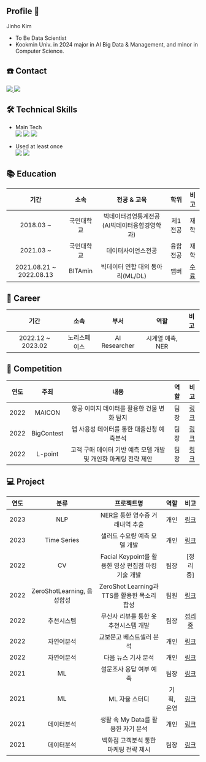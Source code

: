 ## Profile 👋
Jinho Kim
* To Be Data Scientist
* Kookmin Univ. in 2024 major in AI Big Data & Management, and minor in Computer Science.


## ☎️ Contact
<a href="https://jh-datahouse.tistory.com/">
    <img 
        src="http://img.shields.io/badge/-Tistory-97979A?style=flat&logo=Tistory&link=https://jh-datahouse.tistory.com//&logoColor=white">
    
 <img src="https://img.shields.io/badge/jinho5913@naver.com-03C75A?style=flat&logo=Naver&logoColor=white"/>

</a>


## 🛠 Technical Skills
 * Main Tech  
<img src="https://img.shields.io/badge/Python-3776AB?style=flat&logo=Python&logoColor=white"/> <img src="https://img.shields.io/badge/PyTorch-EE4C2C?style=flat&logo=PyTorch&logoColor=white"/> <img src="https://img.shields.io/badge/Jupyter-F37626?style=flat&logo=Jupyter&logoColor=white"/> 

 * Used at least once  
<img src="https://img.shields.io/badge/SQL-4479A1?style=flat&logo=MySQL&logoColor=white"/> <img src="https://img.shields.io/badge/TensorFlow-FF6F00?style=flat&logo=TensorFlow&logoColor=white"/> 

    
## 📚 Education

| 기간 | 소속 | 전공 & 교육 | 학위 | 비고 |
| :------: | :------: | :------: | :------: | :------: |
| 2018.03 ~ | 국민대학교  | 빅데이터경영통계전공(AI빅데이터융합경영학과) | 제1전공 | 재학 |
| 2021.03 ~ | 국민대학교 | 데이터사이언스전공 | 융합전공 | 재학 |
| 2021.08.21 ~ 2022.08.13 | BITAmin | 빅데이터 연합 대외 동아리(ML/DL) | 맴버 | [수료](https://github.com/jinho5913/jinho5913/blob/main/%E1%84%8B%E1%85%A7%E1%86%AB%E1%84%92%E1%85%A1%E1%86%B8%E1%84%83%E1%85%A9%E1%86%BC%E1%84%8B%E1%85%A1%E1%84%85%E1%85%B5%20%E1%84%87%E1%85%B5%E1%84%90%E1%85%A1%E1%84%86%E1%85%B5%E1%86%AB%20%E1%84%89%E1%85%AE%E1%84%85%E1%85%AD%E1%84%8C%E1%85%B3%E1%86%BC.jpeg) |

## 📔 Career

| 기간 | 소속 | 부서 | 역할 | 비고 |
| :------: | :------: | :------: | :------: | :------: |
| 2022.12 ~ 2023.02 | 노리스페이스 | AI Researcher | 시계열 예측, NER |  |
    
 
## 🏅 Competition
| 연도 | 주최 | 내용 | 역할 | 비고 |
| :------: | :------: | :------: | :------: | :------: |
| 2022 | MAICON | 항공 이미지 데이터를 활용한 건물 변화 탐지 | 팀장 | [링크](https://github.com/jinho5913/CV_Detecting-buildings-using-aircraft-image-data-data) |
| 2022 | BigContest | 앱 사용성 데이터를 통한 대출신청 예측분석 | 팀장 | [링크](https://github.com/jinho5913/ML_Prediction-Analysis-of-Loan-Application) |
| 2022 | L-point | 고객 구매 데이터 기반 예측 모델 개발 및 개인화 마케팅 전략 제안 | 팀장 | [링크](https://github.com/jinho5913/ML_Developing-a-Purchase-Forecast-model) |



## 💻  Project

| 연도 | 분류 | 프로젝트명 | 역할 | 비고 |
| :------: | :------: | :------: | :------: | :------: |
| 2023 | NLP | NER을 통한 영수증 거래내역 추출 | 개인 | [링크](https://github.com/jinho5913/NLP_Receipt-data-NER) |
| 2023 | Time Series | 샐러드 수요량 예측 모델 개발 | 개인 | [링크](https://github.com/jinho5913/DL_Time-Series-Forecasting) |
| 2022 | CV | Facial Keypoint를 활용한 영상 편집점 마킹 기술 개발 | 팀장 | [정리중] |
| 2022 | ZeroShotLearning, 음성합성 | ZeroShot Learning과 TTS를 활용한 목소리 합성 | 팀원 | [링크](https://github.com/jinho5913/ZtarGAN-VC) |
| 2022 | 추천시스템 | 무신사 리뷰를 통한 옷 추천시스템 개발 | 팀장 | [정리중](https://github.com/jinho5913/RS_Review-based-Clothing-Recommendation-System) |
| 2022 | 자연어분석 | 교보문고 베스트셀러 분석 | 개인 | [링크](https://github.com/jinho5913/NLP_Kyobo-Bookstore-Best-Seller-Analysis) |
| 2022 | 자연어분석 | 다음 뉴스 기사 분석 | 개인 | [링크](https://github.com/jinho5913/NLP_Daum-New-Analysis) |
| 2021 | ML | 설문조사 응답 여부 예측 | 팀장 | [링크](https://github.com/jinho5913/ML_Predict-survey-responses) |
| 2021 | ML | ML 자율 스터디 | 기획, 운영 | [링크](https://github.com/jinho5913/ML_Self-Group-Study) |
| 2021 | 데이터분석 | 생활 속 My Data를 활용한 자기 분석 | 개인 | [링크](https://github.com/jinho5913/DA_Self-Analysis-with-My-Data) |
| 2021 | 데이터분석 | 백화점 고객분석 통한 마케팅 전략 제시 | 팀장 | [링크](https://github.com/jinho5913/DA_Business-analysis-with-Data) |
